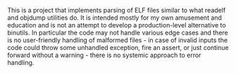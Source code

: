 This is a project that implements parsing of ELF files similar to what readelf
and objdump utilities do. It is intended mostly for my own amusement and
education and is not an attempt to develop a production-level alternative to
binutils. In particular the code may not handle various edge cases and there is
no user-friendly handling of malformed files - in case of invalid inputs the
code could throw some unhandled exception, fire an assert, or just continue
forward without a warning - there is no systemic approach to error handling.
